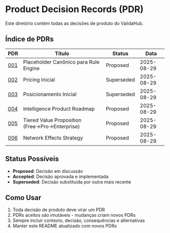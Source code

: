 # Product Decision Records (PDR)

Este diretório contém todas as decisões de produto do ValidaHub.

## Índice de PDRs

| PDR | Título | Status | Data |
|-----|--------|--------|------|
| [001](PDR-001-placeholder-canonico-rule-engine.md) | Placeholder Canônico para Rule Engine | Proposed | 2025-08-29 |
| [002](PDR-002-pricing-inicial.md) | Pricing Inicial | Superseded | 2025-08-29 |
| [003](PDR-003-posicionamento-inicial.md) | Posicionamento Inicial | Superseded | 2025-08-29 |
| [004](PDR-004-intelligence-product-roadmap.md) | Intelligence Product Roadmap | Proposed | 2025-08-29 |
| [005](PDR-005-tiered-value-proposition.md) | Tiered Value Proposition (Free→Pro→Enterprise) | Proposed | 2025-08-29 |
| [006](PDR-006-network-effects-strategy.md) | Network Effects Strategy | Proposed | 2025-08-29 |

## Status Possíveis

- **Proposed**: Decisão em discussão
- **Accepted**: Decisão aprovada e implementada
- **Superseded**: Decisão substituída por outra mais recente

## Como Usar

1. Toda decisão de produto deve virar um PDR
2. PDRs aceitos são imutáveis - mudanças criam novos PDRs
3. Sempre incluir contexto, decisão, consequências e alternativas
4. Manter este README atualizado com novos PDRs